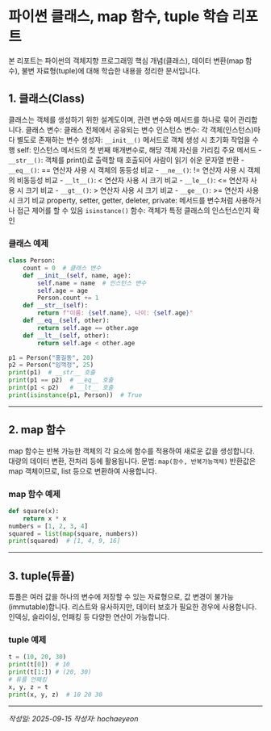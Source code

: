 # 파이썬 클래스, map 함수, tuple 학습 리포트
본 리포트는 파이썬의 객체지향 프로그래밍 핵심 개념(클래스), 데이터 변환(map 함수), 불변 자료형(tuple)에 대해 학습한 내용을 정리한 문서입니다.
## 1. 클래스(Class)

클래스는 객체를 생성하기 위한 설계도이며, 관련 변수와 메서드를 하나로 묶어 관리합니다.
클래스 변수: 클래스 전체에서 공유되는 변수
인스턴스 변수: 각 객체(인스턴스)마다 별도로 존재하는 변수
생성자: `__init__()` 메서드로 객체 생성 시 초기화 작업을 수행
self: 인스턴스 메서드의 첫 번째 매개변수로, 해당 객체 자신을 가리킴
주요 메서드
    - `__str__()`: 객체를 print()로 출력할 때 호출되어 사람이 읽기 쉬운 문자열 반환
    - `__eq__()`: == 연산자 사용 시 객체의 동등성 비교
    - `__ne__()`: != 연산자 사용 시 객체의 비동등성 비교
    - `__lt__()`: < 연산자 사용 시 크기 비교
    - `__le__()`: <= 연산자 사용 시 크기 비교
    - `__gt__()`: > 연산자 사용 시 크기 비교
    - `__ge__()`: >= 연산자 사용 시 크기 비교
property, setter, getter, deleter, private: 메서드를 변수처럼 사용하거나 접근 제어를 할 수 있음
`isinstance()` 함수: 객체가 특정 클래스의 인스턴스인지 확인

### 클래스 예제
```python
class Person:
    count = 0  # 클래스 변수
    def __init__(self, name, age):
        self.name = name  # 인스턴스 변수
        self.age = age
        Person.count += 1
    def __str__(self):
        return f"이름: {self.name}, 나이: {self.age}"
    def __eq__(self, other):
        return self.age == other.age
    def __lt__(self, other):
        return self.age < other.age

p1 = Person("홍길동", 20)
p2 = Person("임꺽정", 25)
print(p1)  # __str__ 호출
print(p1 == p2)  # __eq__ 호출
print(p1 < p2)   # __lt__ 호출
print(isinstance(p1, Person))  # True
```

---

## 2. map 함수

map 함수는 반복 가능한 객체의 각 요소에 함수를 적용하여 새로운 값을 생성합니다.
대량의 데이터 변환, 전처리 등에 활용됩니다.
문법: `map(함수, 반복가능객체)`
반환값은 map 객체이므로, list 등으로 변환하여 사용합니다.

### map 함수 예제
```python
def square(x):
    return x * x
numbers = [1, 2, 3, 4]
squared = list(map(square, numbers))
print(squared)  # [1, 4, 9, 16]
```

---

## 3. tuple(튜플)

튜플은 여러 값을 하나의 변수에 저장할 수 있는 자료형으로, 값 변경이 불가능(immutable)합니다.
리스트와 유사하지만, 데이터 보호가 필요한 경우에 사용합니다.
인덱싱, 슬라이싱, 언패킹 등 다양한 연산이 가능합니다.

### tuple 예제
```python
t = (10, 20, 30)
print(t[0])  # 10
print(t[1:]) # (20, 30)
# 튜플 언패킹
x, y, z = t
print(x, y, z)  # 10 20 30
```

---

*작성일: 2025-09-15*
*작성자: hochaeyeon*
